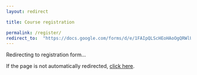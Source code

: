```yaml
---
layout: redirect

title: Course registration

permalink: /register/
redirect_to:  "https://docs.google.com/forms/d/e/1FAIpQLScHEoHAoOgQRWlU_eYz37iNt4YrrAZVSrHFswKnkecpOapsEw/viewform"
---
```


Redirecting to registration form...

If the page is not automatically redirected, [click here](https://docs.google.com/forms/d/e/1FAIpQLScHEoHAoOgQRWlU_eYz37iNt4YrrAZVSrHFswKnkecpOapsEw/viewform).
